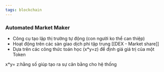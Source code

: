```yaml
---
tags: blockchain
---
```


### Automated Market Maker
* Công cụ tạo lập thị trường tự động (con người ko thể can thiệp)
* Hoạt động trên các sàn giao dịch phi tập trung [[DEX - Market share]]
* Dựa trên các công thức toán học (x*y=z) để định giá giá trị của một Token

x*y= z:hằng số
giúp tạo ra sự cân bằng cho hệ thống